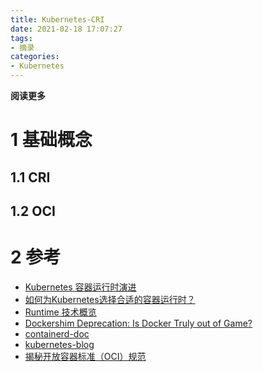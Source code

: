 ```yaml
---
title: Kubernetes-CRI
date: 2021-02-18 17:07:27
tags: 
- 摘录
categories: 
- Kubernetes
---
```


**阅读更多**

<!--more-->

# 1 基础概念

## 1.1 CRI

## 1.2 OCI

# 2 参考

* [Kubernetes 容器运行时演进](https://zhuanlan.zhihu.com/p/73728920)
* [如何为Kubernetes选择合适的容器运行时？](https://www.zhihu.com/question/324124344)
* [Runtime 技术概览](http://k8s.cn/index.php/2018/05/21/799/)
* [Dockershim Deprecation: Is Docker Truly out of Game?](https://kubesphere.io/blogs/dockershim-out-of-kubernetes/)
* [containerd-doc](https://containerd.io/)
* [kubernetes-blog](https://kubernetes.io/blog/)
* [揭秘开放容器标准（OCI）规范](http://www.dockerone.com/article/2533)